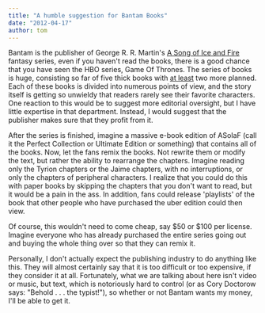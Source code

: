 ```yaml
---
title: "A humble suggestion for Bantam Books"
date: "2012-04-17"
author: tom
---
```


Bantam is the publisher of George R. R. Martin's [A Song of Ice and Fire](http://tvtropes.org/pmwiki/pmwiki.php/Literature/ASongOfIceAndFire?from=Main.ASongOfIceAndFire) fantasy series, even if you haven't read the books, there is a good chance that you have seen the HBO series, Game Of Thrones. The series of books is huge, consisting so far of five thick books with [at least](http://en.wikipedia.org/wiki/A_Dream_of_Spring#Planned_novels_and_future) two more planned. Each of these books is divided into numerous points of view, and the story itself is getting so unwieldy that readers rarely see their favorite characters. One reaction to this would be to suggest more editorial oversight, but I have little expertise in that department. Instead, I would suggest that the publisher makes sure that they profit from it.

After the series is finished, imagine a massive e-book edition of ASoIaF (call it the Perfect Collection or Ultimate Edition or something) that contains all of the books. Now, let the fans remix the books. Not rewrite them or modify the text, but rather the ability to rearrange the chapters. Imagine reading only the Tyrion chapters or the Jaime chapters, with no interruptions, or only the chapters of peripheral characters. I realize that you could do this with paper books by skipping the chapters that you don't want to read, but it would be a pain in the ass. In addition, fans could release 'playlists' of the book that other people who have purchased the uber edition could then view.

Of course, this wouldn't need to come cheap, say $50 or $100 per license. Imagine everyone who has already purchased the entire series going out and buying the whole thing over so that they can remix it.

Personally, I don't actually expect the publishing industry to do anything like this. They will almost certainly say that it is too difficult or too expensive, if they consider it at all. Fortunately, what we are talking about here isn't video or music, but text, which is notoriously hard to control (or as Cory Doctorow says: "Behold . . . the typist!"), so whether or not Bantam wants my money, I'll be able to get it.

